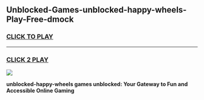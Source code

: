 
## Unblocked-Games-unblocked-happy-wheels-Play-Free-dmock
<h3>
<a href="https://premium76.site?title=unblocked-happy-wheels&ref=21A">CLICK TO PLAY</a></h3>
<hr>

<h3>
<a href="https://premium76.site?title=unblocked-happy-wheels&ref=21A">CLICK 2 PLAY</a>
  
</h3>

<a href="https://premium76.site?title=unblocked-happy-wheels&ref=21A"><img src="https://clearcache.store/games.png"></a>


**unblocked-happy-wheels games unblocked: Your Gateway to Fun and Accessible Online Gaming**
